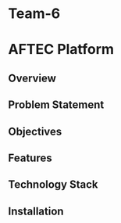# Team-6
# AFTEC Platform

## Overview

## Problem Statement

## Objectives


## Features

## Technology Stack

## Installation
